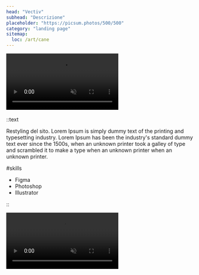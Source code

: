 ```yaml
---
head: "Vectiv"
subhead: "Descrizione"
placeholder: "https://picsum.photos/500/500"
category: "landing page"
sitemap:
  loc: /art/cane
---
```


<div class="relative">
  <video src="/img/works/vectiv/portfolio-work-vectiv-big-video.mp4" playsinline autoplay muted loop></video>
  <a href="https://www.thenorthface.co.uk/vectiv.html" target="_blank">
    <img class="pf-cta" src="/img/works/vectiv/portfolio-work-vectiv-big-cta.svg" alt="">
  </a>
</div>

::text

Restyling del sito. Lorem Ipsum is simply dummy text of the printing and typesetting industry. Lorem Ipsum has been the industry's standard dummy text ever since the 1500s, when an unknown printer took a galley of type and scrambled it to make a type when an unknown printer when an unknown printer.

#skills

<ul>
  <li>Figma</li>
  <li>Photoshop</li>
  <li>Illustrator</li>
</ul>

::

<div class="relative mb-12">
  <img src="/img/works/vectiv/portfolio-work-vectiv-small.png" alt="">
  <div class="!w-[30%] absolute top-1/2 left-1/2 -translate-x-1/2 -translate-y-1/2 rounded-[5px] lg:rounded-[20px]">
    <video src="/img/works/vectiv/portfolio-work-vectiv-small-video.mp4" playsinline autoplay muted loop></video>
  </div>
</div>
